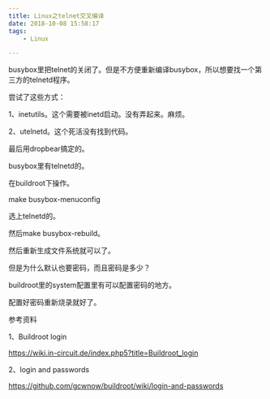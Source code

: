 ```yaml
---
title: Linux之telnet交叉编译
date: 2018-10-08 15:58:17
tags:
	- Linux

---
```




busybox里把telnet的关闭了。但是不方便重新编译busybox，所以想要找一个第三方的telnetd程序。

尝试了这些方式：

1、inetutils。这个需要被inetd启动。没有弄起来。麻烦。

2、utelnetd。这个死活没有找到代码。

最后用dropbear搞定的。



busybox里有telnetd的。

在buildroot下操作。

make busybox-menuconfig

选上telnetd的。

然后make busybox-rebuild。

然后重新生成文件系统就可以了。

但是为什么默认也要密码，而且密码是多少？

buildroot里的system配置里有可以配置密码的地方。

配置好密码重新烧录就好了。



参考资料

1、Buildroot login

https://wiki.in-circuit.de/index.php5?title=Buildroot_login

2、login and passwords

https://github.com/gcwnow/buildroot/wiki/login-and-passwords